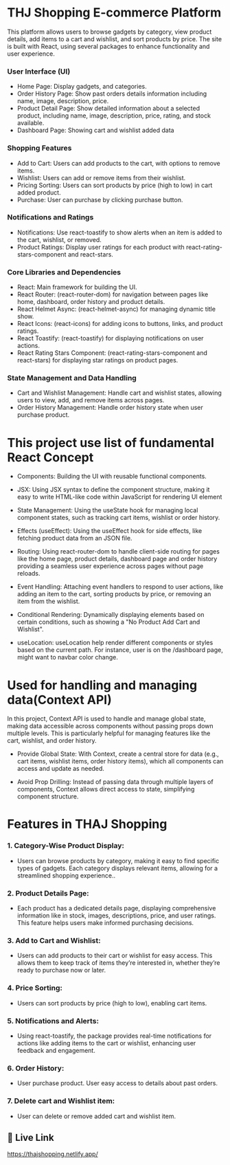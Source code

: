 
# THJ Shopping E-commerce Platform

This platform allows users to browse gadgets by category, view product details, add items to a cart and wishlist, and sort products by price. The site is built with React, using several packages to enhance functionality and user experience.

### User Interface (UI)
- Home Page: Display gadgets, and categories.
- Order History Page: Show past orders details information including name, image, description, price.
- Product Detail Page: Show detailed information about a selected product, including name, image, description, price, rating, and stock available.
- Dashboard Page: Showing cart and wishlist added data

### Shopping Features
- Add to Cart: Users can add products to the cart, with options to remove items.
- Wishlist: Users can add or remove items from their wishlist.
- Pricing Sorting: Users can sort products by price (high to low) in cart added product.
- Purchase: User can purchase by clicking purchase button.

### Notifications and Ratings
- Notifications: Use react-toastify to show alerts when an item is added to the cart, wishlist, or removed.
- Product Ratings: Display user ratings for each product with react-rating-stars-component and react-stars.
### Core Libraries and Dependencies
- React: Main framework for building the UI.
- React Router: (react-router-dom) for navigation between pages like home, dashboard, order history and product details.
- React Helmet Async: (react-helmet-async) for managing dynamic title show.
- React Icons: (react-icons) for adding icons to buttons, links, and product ratings.
- React Toastify: (react-toastify) for displaying notifications on user actions.
- React Rating Stars Component: (react-rating-stars-component and react-stars) for displaying star ratings on product pages.

### State Management and Data Handling
- Cart and Wishlist Management: Handle cart and wishlist states, allowing users to view, add, and remove items across pages.
- Order History Management: Handle order history state when user purchase product.

# This project use list of fundamental React Concept
- Components: Building the UI with reusable functional components.
- JSX: Using JSX syntax to define the component structure, making it easy to write HTML-like code within JavaScript for rendering UI element
- State Management: Using the useState hook for managing local component states, such as tracking cart items, wishlist or order history.
- Effects (useEffect): Using the useEffect hook for side effects, like fetching product data from an JSON file.

- Routing: Using react-router-dom to handle client-side routing for pages like the home page, product details, dashboard page and order history providing a seamless user experience across pages without page reloads.

- Event Handling: Attaching event handlers to respond to user actions, like adding an item to the cart, sorting products by price, or removing an item from the wishlist.

- Conditional Rendering: Dynamically displaying elements based on certain conditions, such as showing a "No Product Add Cart and Wishlist".
- useLocation: useLocation help render different components or styles based on the current path. For instance, user is on the /dashboard page, might want to navbar color change.

# Used for handling and managing data(Context API)
In this project, Context API is used to handle and manage global state, making data accessible across components without passing props down multiple levels. This is particularly helpful for managing features like the cart, wishlist, and order history.

- Provide Global State: With Context, create a central store for data (e.g., cart items, wishlist items, order history items), which all components can access and update as needed.

- Avoid Prop Drilling: Instead of passing data through multiple layers of components, Context allows direct access to state, simplifying component structure.
# Features in THAJ Shopping

### 1. Category-Wise Product Display:

- Users can browse products by category, making it easy to find specific types of gadgets. Each category displays relevant items, allowing for a streamlined shopping experience..
### 2. Product Details Page:

- Each product has a dedicated details page, displaying comprehensive information like in stock, images, descriptions, price, and user ratings. This feature helps users make informed purchasing decisions.
### 3. Add to Cart and Wishlist:

- Users can add products to their cart or wishlist for easy access. This allows them to keep track of items they’re interested in, whether they’re ready to purchase now or later.

### 4. Price Sorting:
- Users can sort products by price (high to low), enabling cart items.
### 5. Notifications and Alerts:
- Using react-toastify, the package provides real-time notifications for actions like adding items to the cart or wishlist, enhancing user feedback and engagement.
### 6. Order History:
- User purchase product. User easy access to details about past orders. 
### 7. Delete cart and Wishlist item:
- User can delete or remove added cart and wishlist item.



## 🔗 Live Link

https://thajshopping.netlify.app/